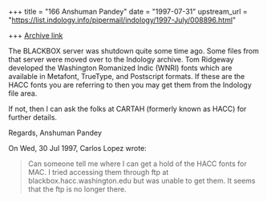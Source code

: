 +++
title = "166 Anshuman Pandey"
date = "1997-07-31"
upstream_url = "https://list.indology.info/pipermail/indology/1997-July/008896.html"

+++
[Archive link](https://list.indology.info/pipermail/indology/1997-July/008896.html)


The BLACKBOX server was shutdown quite some time ago. Some files from that
server were moved over to the Indology archive. Tom Ridgeway developed the
Washington Romanized Indic (WNRI) fonts which are available in Metafont,
TrueType, and Postscript formats. If these are the HACC fonts you are
referring to then you may get them from the Indology file area.

If not, then I can ask the folks at CARTAH (formerly known as HACC) for
further details.

Regards,
Anshuman Pandey

On Wed, 30 Jul 1997, Carlos Lopez wrote:

> Can someone tell me where I can get a hold of the HACC fonts for MAC.  I
> tried accessing them through ftp at blackbox.hacc.washington.edu but was
> unable to get them.  It seems that the ftp is no longer there.





